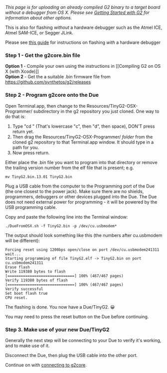 _This page is for uploading an already compiled G2 binary to a target board without a debugger from OS X. Please see [Getting Started with G2](Getting-Started-with-G2) for information about other options._

This is also for flashing *without* a hardware debugger such as the Atmel ICE, Atmel SAM-ICE, or Segger JLink.

Please see [this guide](Debugging-G2-on-OSX-with-GDB-and-Atmel-ICE#flashing-the-firmware-onto-the-board) for instructions on flashing *with* a hardware debugger

### Step 1 - Get the g2core.bin file

**Option 1** - Compile your own using the instructions in [[Compiling G2 on OS X (with Xcode)]]<br />
**Option 2** - Get the a suitable .bin firmware file from https://github.com/synthetos/g2/releases


### Step 2 - Program g2core onto the Due

Open Terminal.app, then change to the Resources/TinyG2-OSX-Programmer/ subdirectory in the g2 repository you just cloned.  One way to do that is:

1. Type "cd " (That's lowercase "c", then "d", then space), DON'T press return yet.
2. Then drag the Resources/TinyG2-OSX-Programmer/ *folder* from the cloned g2 repository to that Terminal.app window. It should type in a path for you.
3. Now press return.

Either place the .bin file you want to program into that directory or remove the trailing version number from the elf file that is present; e.g. 

	mv TinyG2.bin.13.01 TinyG2.bin

Plug a USB cable from the computer to the Programming port of the Due (the one closest to the power jack). Make sure there are no shields, programmers, debuggers or other devices plugged into the Due. The Due does not need external power for programming - it will be powered by the USB programming cable.

Copy and paste the following line into the Terminal window:

	./DueFromOSX.sh -f TinyG2.bin -p /dev/cu.usbmodem*

The output should look something like this (the numbers after cu.usbmodem will be different):

	Forcing reset using 1200bps open/close on port /dev/cu.usbmodem241311
	wait...
	Starting programming of file TinyG2.elf -> TinyG2.bin on port cu.usbmodem241311
	Erase flash
	Write 119380 bytes to flash
	[==============================] 100% (467/467 pages)
	Verify 119380 bytes of flash
	[==============================] 100% (467/467 pages)
	Verify successful
	Set boot flash true
	CPU reset.

The flashing is done.  You now have a Due/TinyG2. :grinning:

You may need to press the reset button on the Due before continuing.

### Step 3.  Make use of your new Due/TinyG2

Generally the next step will be connecting to your Due to verify it's working, and to make use of it.

Disconnect the Due, then plug the USB cable into the other port.

Continue on with [connecting to g2core](https://github.com/synthetos/g2/wiki/Connecting-to-g2core).